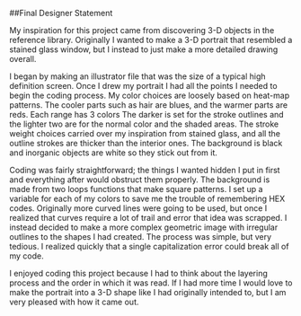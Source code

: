 ##Final Designer Statement

My inspiration for this project came from discovering 3-D objects in the reference library. Originally I wanted to make a 3-D portrait that resembled a stained glass window, but I instead to just make a more detailed drawing overall.

I began by making an illustrator file that was the size of a typical high definition screen. Once I drew my portrait I had all the points I needed to begin the coding process. My color choices are loosely based on heat-map patterns. The cooler parts such as hair are blues, and the warmer parts are reds. Each range has 3 colors The darker is set for the stroke outlines and the lighter two are for the normal color and the shaded areas. The stroke weight choices carried over my inspiration from stained glass, and all the outline strokes are thicker than the interior ones. The background is black and inorganic objects are white so they stick out from it.

Coding was fairly straightforward; the things I wanted hidden I put in first and everything after would obstruct them properly. The background is made from two loops functions that make square patterns. I set up a variable for each of my colors to save me the trouble of remembering HEX codes. Originally more curved lines were going to be used, but once I realized that curves require a lot of trail and error that idea was scrapped. I instead decided to make a more complex geometric image with irregular outlines to the shapes I had created. The process was simple, but very tedious. I realized quickly that a single capitalization error could break all of my code.

I enjoyed coding this project because I had to think about the layering process and the order in which it was read. If I had more time I would love to make the portrait into a 3-D shape like I had originally intended to, but I am very pleased with how it came out.